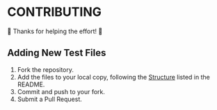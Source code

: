 # CONTRIBUTING

:tada: Thanks for helping the effort! :tada:

## Adding New Test Files

1. Fork the repository.
1. Add the files to your local copy, following the [Structure][structure] listed in the README.
1. Commit and push to your fork.
1. Submit a Pull Request.

[structure]: https://github.com/lee-dohm/atom-linguist-test-data/blob/master/README.md#structure
